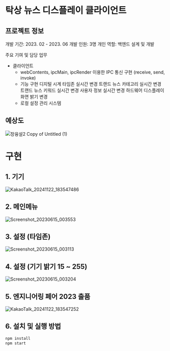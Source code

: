 # 탁상 뉴스 디스플레이 클라이언트

## 프로젝트 정보

개발 기간: 2023. 02 - 2023. 06
개발 인원: 3명
개인 역할: 백엔드 설계 및 개발

  주요 기여 및 담당 업무
   * 클라이언트
     - webContents, ipcMain, ipcRender  이용한 IPC 통신 구현 (receive, send, invoke)
     - 기능 구현
        디지털 시계 타임존 실시간 변경
        트랜드 뉴스 카테고리 실시간 변경
        트랜드 뉴스 키워드 실시간 변경
        사용자 정보 실시간 변경
        하드웨어 디스플레이 화면 밝기 변경
     - 로컬 설정 관리 시스템

## 예상도

![창융설2  Copy of Untitled (1)](https://github.com/user-attachments/assets/222deb10-46d5-4371-82f9-5f795a9786c3)

# 구현

## 1. 기기

![KakaoTalk_20241122_183547486](https://github.com/user-attachments/assets/340dff7e-8435-4a60-84b8-9afe46ea422a)

## 2. 메인메뉴

![Screenshot_20230615_003553](https://github.com/user-attachments/assets/f4a1a904-f3a9-41d8-afcc-8c48e059cb3a)

## 3. 설정 (타임존)

![Screenshot_20230615_003113](https://github.com/user-attachments/assets/b5bd6266-8074-4409-84c4-2edd5a7d76d5)

## 4. 설정 (기기 밝기 15 ~ 255)

![Screenshot_20230615_003204](https://github.com/user-attachments/assets/75189f79-e0e6-46e4-8888-07af3813b74c)

## 5. 엔지니어링 페어 2023 출품

![KakaoTalk_20241122_183547252](https://github.com/user-attachments/assets/6da7ae80-5e2c-47fb-b31e-5e36b61cd375)

## 6. 설치 및 실행 방법

```bash
npm install
npm start
```
